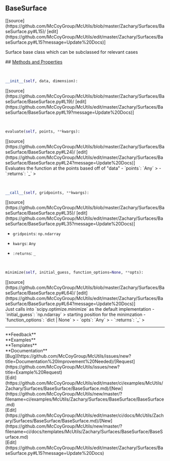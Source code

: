 ## <a id="McUtils.Zachary.Surfaces.BaseSurface.BaseSurface">BaseSurface</a> 

<div class="docs-source-link" markdown="1">
[[source](https://github.com/McCoyGroup/McUtils/blob/master/Zachary/Surfaces/BaseSurface.py#L15)/
[edit](https://github.com/McCoyGroup/McUtils/edit/master/Zachary/Surfaces/BaseSurface.py#L15?message=Update%20Docs)]
</div>

Surface base class which can be subclassed for relevant cases







<div class="collapsible-section">
 <div class="collapsible-section collapsible-section-header" markdown="1">
## <a class="collapse-link" data-toggle="collapse" href="#methods" markdown="1"> Methods and Properties</a> <a class="float-right" data-toggle="collapse" href="#methods"><i class="fa fa-chevron-down"></i></a>
 </div>
 <div class="collapsible-section collapsible-section-body collapse show" id="methods" markdown="1">
 
<a id="McUtils.Zachary.Surfaces.BaseSurface.BaseSurface.__init__" class="docs-object-method">&nbsp;</a> 
```python
__init__(self, data, dimension): 
```
<div class="docs-source-link" markdown="1">
[[source](https://github.com/McCoyGroup/McUtils/blob/master/Zachary/Surfaces/BaseSurface/BaseSurface.py#L19)/
[edit](https://github.com/McCoyGroup/McUtils/edit/master/Zachary/Surfaces/BaseSurface/BaseSurface.py#L19?message=Update%20Docs)]
</div>


<a id="McUtils.Zachary.Surfaces.BaseSurface.BaseSurface.evaluate" class="docs-object-method">&nbsp;</a> 
```python
evaluate(self, points, **kwargs): 
```
<div class="docs-source-link" markdown="1">
[[source](https://github.com/McCoyGroup/McUtils/blob/master/Zachary/Surfaces/BaseSurface/BaseSurface.py#L24)/
[edit](https://github.com/McCoyGroup/McUtils/edit/master/Zachary/Surfaces/BaseSurface/BaseSurface.py#L24?message=Update%20Docs)]
</div>
Evaluates the function at the points based off of "data"
  - `points`: `Any`
    > 
  - `:returns`: `_`
    >


<a id="McUtils.Zachary.Surfaces.BaseSurface.BaseSurface.__call__" class="docs-object-method">&nbsp;</a> 
```python
__call__(self, gridpoints, **kwargs): 
```
<div class="docs-source-link" markdown="1">
[[source](https://github.com/McCoyGroup/McUtils/blob/master/Zachary/Surfaces/BaseSurface/BaseSurface.py#L35)/
[edit](https://github.com/McCoyGroup/McUtils/edit/master/Zachary/Surfaces/BaseSurface/BaseSurface.py#L35?message=Update%20Docs)]
</div>

  - `gridpoints`: `np.ndarray`
    > 
  - `kwargs`: `Any`
    > 
  - `:returns`: `_`
    >


<a id="McUtils.Zachary.Surfaces.BaseSurface.BaseSurface.minimize" class="docs-object-method">&nbsp;</a> 
```python
minimize(self, initial_guess, function_options=None, **opts): 
```
<div class="docs-source-link" markdown="1">
[[source](https://github.com/McCoyGroup/McUtils/blob/master/Zachary/Surfaces/BaseSurface/BaseSurface.py#L64)/
[edit](https://github.com/McCoyGroup/McUtils/edit/master/Zachary/Surfaces/BaseSurface/BaseSurface.py#L64?message=Update%20Docs)]
</div>
Just calls into `scipy.optimize.minimize` as the default implementation
  - `initial_guess`: `np.ndarray`
    > starting position for the minimzation
  - `function_options`: `dict | None`
    > 
  - `opts`: `Any`
    > 
  - `:returns`: `_`
    >
 </div>
</div>












---


<div markdown="1" class="text-secondary">
<div class="container">
  <div class="row">
   <div class="col" markdown="1">
**Feedback**   
</div>
   <div class="col" markdown="1">
**Examples**   
</div>
   <div class="col" markdown="1">
**Templates**   
</div>
   <div class="col" markdown="1">
**Documentation**   
</div>
   <div class="col" markdown="1">
   
</div>
   <div class="col" markdown="1">
   
</div>
   <div class="col" markdown="1">
   
</div>
</div>
  <div class="row">
   <div class="col" markdown="1">
[Bug](https://github.com/McCoyGroup/McUtils/issues/new?title=Documentation%20Improvement%20Needed)/[Request](https://github.com/McCoyGroup/McUtils/issues/new?title=Example%20Request)   
</div>
   <div class="col" markdown="1">
[Edit](https://github.com/McCoyGroup/McUtils/edit/master/ci/examples/McUtils/Zachary/Surfaces/BaseSurface/BaseSurface.md)/[New](https://github.com/McCoyGroup/McUtils/new/master/?filename=ci/examples/McUtils/Zachary/Surfaces/BaseSurface/BaseSurface.md)   
</div>
   <div class="col" markdown="1">
[Edit](https://github.com/McCoyGroup/McUtils/edit/master/ci/docs/McUtils/Zachary/Surfaces/BaseSurface/BaseSurface.md)/[New](https://github.com/McCoyGroup/McUtils/new/master/?filename=ci/docs/templates/McUtils/Zachary/Surfaces/BaseSurface/BaseSurface.md)   
</div>
   <div class="col" markdown="1">
[Edit](https://github.com/McCoyGroup/McUtils/edit/master/Zachary/Surfaces/BaseSurface.py#L15?message=Update%20Docs)   
</div>
   <div class="col" markdown="1">
   
</div>
   <div class="col" markdown="1">
   
</div>
   <div class="col" markdown="1">
   
</div>
</div>
</div>
</div>